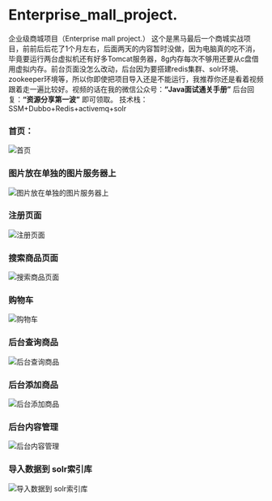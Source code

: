 # Enterprise_mall_project.
企业级商城项目（Enterprise mall project.）
这个是黑马最后一个商城实战项目，前前后后花了1个月左右，后面两天的内容暂时没做，因为电脑真的吃不消，毕竟要运行两台虚拟机还有好多Tomcat服务器，8g内存每次不够用还要从c盘借用虚拟内存。前台页面没怎么改动，后台因为要搭建redis集群、solr环境、zookeeper环境等，所以你即使把项目导入还是不能运行，我推荐你还是看着视频跟着走一遍比较好。视频的话在我的微信公众号：**“Java面试通关手册”** 后台回复：**“资源分享第一波”** 即可领取。
技术栈：SSM+Dubbo+Redis+activemq+solr

### 首页：
![首页](https://user-gold-cdn.xitu.io/2018/5/8/1633d29bdd56246f?w=1366&h=736&f=png&s=803082)

### 图片放在单独的图片服务器上
![图片放在单独的图片服务器上](https://user-gold-cdn.xitu.io/2018/5/8/1633d2d8d658a437?w=1366&h=736&f=png&s=764247)

### 注册页面
![注册页面](https://user-gold-cdn.xitu.io/2018/5/8/1633d2a0df465dc7?w=1366&h=736&f=png&s=184374)

### 搜索商品页面
![搜索商品页面](https://user-gold-cdn.xitu.io/2018/5/8/1633d2ad2bbbd12a?w=1366&h=736&f=png&s=80193)

### 购物车
![购物车](https://user-gold-cdn.xitu.io/2018/5/8/1633d2b25e8a1e72?w=1366&h=736&f=png&s=110869)

### 后台查询商品
![后台查询商品](https://user-gold-cdn.xitu.io/2018/5/8/1633d2bc86a8b215?w=1366&h=736&f=png&s=127762)

### 后台添加商品
![后台添加商品](https://user-gold-cdn.xitu.io/2018/5/8/1633d2bfea969a10?w=1366&h=736&f=png&s=63494)

### 后台内容管理
![后台内容管理](https://user-gold-cdn.xitu.io/2018/5/8/1633d2c8b5cb01d3?w=1366&h=736&f=png&s=71862)

### 导入数据到 solr索引库

![导入数据到 solr索引库](https://user-gold-cdn.xitu.io/2018/5/8/1633d2cc1e1b1ce7?w=1366&h=736&f=png&s=55743)

